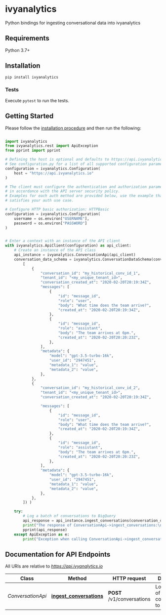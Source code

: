 # ivyanalytics
Python bindings for ingesting conversational data into ivyanalytics


## Requirements

Python 3.7+

## Installation 

```sh
pip install ivyanalytics
```


### Tests

Execute `pytest` to run the tests.

## Getting Started

Please follow the [installation procedure](#Installation) and then run the following:

```python

import ivyanalytics
from ivyanalytics.rest import ApiException
from pprint import pprint

# Defining the host is optional and defaults to https://api.ivyanalytics.io
# See configuration.py for a list of all supported configuration parameters.
configuration = ivyanalytics.Configuration(
    host = "https://api.ivyanalytics.io"
)

# The client must configure the authentication and authorization parameters
# in accordance with the API server security policy.
# Examples for each auth method are provided below, use the example that
# satisfies your auth use case.

# Configure HTTP basic authorization: HTTPBasic
configuration = ivyanalytics.Configuration(
    username = os.environ["USERNAME"],
    password = os.environ["PASSWORD"]
)


# Enter a context with an instance of the API client
with ivyanalytics.ApiClient(configuration) as api_client:
    # Create an instance of the API class
    api_instance = ivyanalytics.ConversationApi(api_client)
    conversation_data_schema = ivyanalytics.ConversationDataSchema(conversation_data_schema = ivyanalytics.ConversationDataSchema(conversations=
        [
            {
                "conversation_id": "my_historical_conv_id_1",
                "tenant_id": "<my_unique_tenant_id>",
                "conversation_created_at": "2020-02-20T20:19:34Z",
                "messages": [
                    {
                        "id": "message_id",
                        "role": "user",
                        "body": "What time does the team arrive?",
                        "created_at": "2020-02-20T20:19:34Z",
                    },
                    {
                        "id": "message_id",
                        "role": "assistant",
                        "body": "The team arrives at 6pm.",
                        "created_at": "2020-02-20T20:20:23Z",
                    },
                ],
                "metadata": {
                    "model": "gpt-3.5-turbo-16k",
                    "user_id": "2947451",
                    "metadata_1": "value",
                    "metadata_2": "value",
                },
            },
            {
                "conversation_id": "my_historical_conv_id_2",
                "tenant_id": "<my_unique_tenant_id>",
                "conversation_created_at": "2020-02-20T20:19:34Z",

                "messages": [
                    {
                        "id": "message_id",
                        "role": "user",
                        "body": "What time does the team arrive?",
                        "created_at": "2020-02-20T20:19:34Z",
                    },
                    {
                        "id": "message_id",
                        "role": "assistant",
                        "body": "The team arrives at 6pm.",
                        "created_at": "2020-02-20T20:20:23Z",
                    },
                ],
                "metadata": {
                    "model": "gpt-3.5-turbo-16k",
                    "user_id": "2947451",
                    "metadata_1": "value",
                    "metadata_2": "value",
                },
            },
        ]) )  

    try:
        # Log a batch of conversations to BigQuery
        api_response = api_instance.ingest_conversations(conversation_data_schema)
        print("The response of ConversationApi->ingest_conversations:\n")
        pprint(api_response)
    except ApiException as e:
        print("Exception when calling ConversationApi->ingest_conversations: %s\n" % e)

```

## Documentation for API Endpoints

All URIs are relative to *https://api.ivyanalytics.io*

Class | Method | HTTP request | Description
------------ | ------------- | ------------- | -------------
*ConversationApi* | [**ingest_conversations**](https://www.notion.so/API-Endpoints-be26c8031ebb4a3dbc53afbb380f93ce) | **POST** /v1/conversations | Log a batch of conversations to BigQuery



